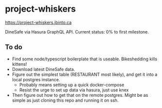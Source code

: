 # project-whiskers

https://project-whiskers.jbinto.ca

DineSafe via Hasura GraphQL API. Current status: 0% to first milestone.

## To do

* Find some node/typescript boilerplate that is useable. Bikeshedding kills kittens!
* Download latest DineSafe data.
* Figure out the simplest table (RESTAURANT most likely), and get it into a local postgres instance.
  * Probably means setting up a quick docker-compose
  * Resist the urge to set up data via hasura, just use knex
* Then figure out how to get that on the remote postgres. Might be as simple as just cloning this repo and running it on ssh.

